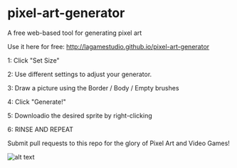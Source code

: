 # pixel-art-generator
A free web-based tool for generating pixel art

Use it here for free:  http://lagamestudio.github.io/pixel-art-generator

1: Click "Set Size"

2: Use different settings to adjust your generator.

3: Draw a picture using the Border / Body / Empty brushes

4: Click "Generate!"

5: Downloadio the desired sprite by right-clicking

6: RINSE AND REPEAT

Submit pull requests to this repo for the glory of Pixel Art and Video Games!

![alt text](https://raw.githubusercontent.com/LAGameStudio/pixel-art-generator/master/12345.png)




